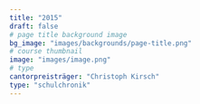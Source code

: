 ```yaml
---
title: "2015"
draft: false
# page title background image
bg_image: "images/backgrounds/page-title.png"
# course thumbnail
image: "images/image.png"
# type
cantorpreisträger: "Christoph Kirsch"
type: "schulchronik"
---
```

